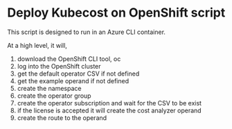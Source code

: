 # Deploy Kubecost on OpenShift script

This script is designed to run in an Azure CLI container. 

At a high level, it will,
1. download the OpenShift CLI tool, oc
1. log into the OpenShift cluster
1. get the default operator CSV if not defined
1. get the example operand if not defined
1. create the namespace
1. create the operator group
1. create the operator subscription and wait for the CSV to be exist
1. if the license is accepted it will create the cost analyzer operand
1. create the route to the operand